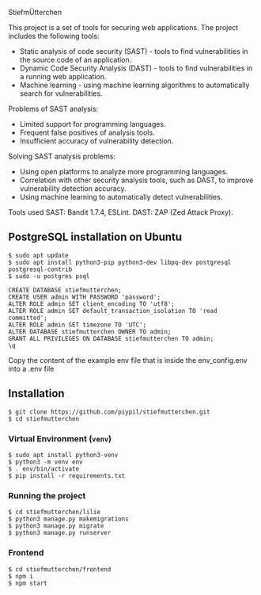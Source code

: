 StiefmÜtterchen

This project is a set of tools for securing web applications. The project includes the following tools:
- Static analysis of code security (SAST) - tools to find vulnerabilities in the source code of an application.
- Dynamic Code Security Analysis (DAST) - tools to find vulnerabilities in a running web application.
- Machine learning - using machine learning algorithms to automatically search for vulnerabilities.

Problems of SAST analysis:
- Limited support for programming languages.
- Frequent false positives of analysis tools.
- Insufficient accuracy of vulnerability detection.

Solving SAST analysis problems:
- Using open platforms to analyze more programming languages.
- Correlation with other security analysis tools, such as DAST, to improve vulnerability detection accuracy.
- Using machine learning to automatically detect vulnerabilities.

Tools used
SAST: Bandit 1.7.4, ESLint.
DAST: ZAP (Zed Attack Proxy).


## PostgreSQL installation on Ubuntu

    $ sudo apt update
    $ sudo apt install python3-pip python3-dev libpq-dev postgresql postgresql-contrib
    $ sudo -u postgres psql

    CREATE DATABASE stiefmutterchen;
    CREATE USER admin WITH PASSWORD 'password';
    ALTER ROLE admin SET client_encoding TO 'utf8';  
    ALTER ROLE admin SET default_transaction_isolation TO 'read committed';  
    ALTER ROLE admin SET timezone TO 'UTC';
    ALTER DATABASE stiefmutterchen OWNER TO admin;
    GRANT ALL PRIVILEGES ON DATABASE stiefmutterchen TO admin;
    \q

Copy the content of the example env file that is inside the env_config.env into a .env file

## Installation

    $ git clone https://github.com/piypil/stiefmutterchen.git
    $ cd stiefmutterchen

### Virtual Environment (`venv`)

    $ sudo apt install python3-venv
    $ python3 -m venv env
    $ . env/bin/activate
    $ pip install -r requirements.txt

### Running the project
    $ cd stiefmutterchen/lilie
    $ python3 manage.py makemigrations
    $ python3 manage.py migrate
    $ python3 manage.py runserver

### Frontend

    $ cd stiefmutterchen/frontend
    $ npm i
    $ npm start

